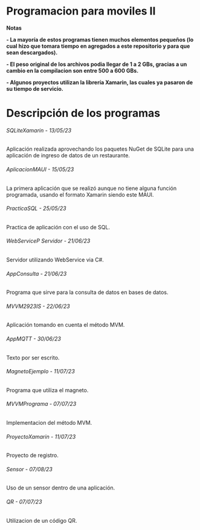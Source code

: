 # Programacion para moviles II

<!----Notas----> 
**Notas**

**- La mayoría de estos programas tienen muchos elementos pequeños (lo cual hizo que tomara tiempo en agregados a este repositorio y para que sean descargados).**

**- El peso original de los archivos podia llegar de 1 a 2 GBs, gracias a un cambio en la compilacion son entre 500 a 600 GBs.**

**- Algunos proyectos utilizan la librería Xamarin, las cuales ya pasaron de su tiempo de servicio.**

<!----Separador de las notas---->

<!----Directorio con descripción de los programas---->
# Descripción de los programas
###### SQLiteXamarin - 13/05/23
Aplicación realizada aprovechando los paquetes NuGet de SQLite para una aplicación de ingreso de datos de un restaurante.

<!----Separador---->

###### AplicacionMAUI - 15/05/23
La primera aplicación que se realizó aunque no tiene alguna función programada, usando el formato Xamarin siendo este MAUI.

<!----Separador---->

###### PracticaSQL - 25/05/23
Practica de aplicación con el uso de SQL.

<!----Separador---->

###### WebServiceP Servidor - 21/06/23
Servidor utilizando WebService via C#.

<!----Separador---->

###### AppConsulta - 21/06/23
Programa que sirve para la consulta de datos en bases de datos.

<!----Separador---->

###### MVVM2923IS - 22/06/23
Aplicación tomando en cuenta el método MVM.

<!----Separador---->

###### AppMQTT - 30/06/23
Texto por ser escrito.

<!----Separador---->

###### MagnetoEjemplo - 11/07/23
Programa que utiliza el magneto.

<!----Separador---->

###### MVVMPrograma - 07/07/23
Implementacion del método MVM.

<!----Separador---->

###### ProyectoXamarin - 11/07/23
Proyecto de registro.

<!----Separador---->

###### Sensor - 07/08/23
Uso de un sensor dentro de una aplicación.

<!----Separador---->

###### QR - 07/07/23
Utilizacion de un código QR.

<!----Separador del directorio con ubicación de archivos---->